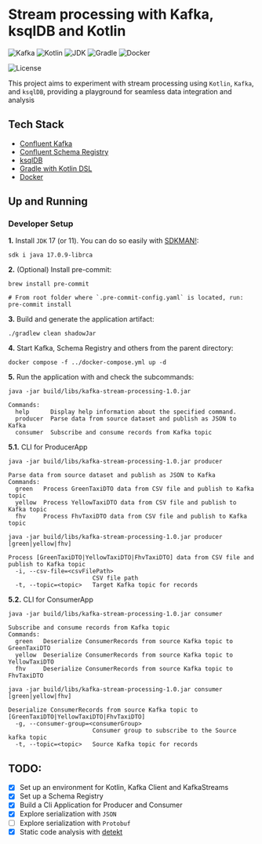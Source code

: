 # Stream processing with Kafka, ksqlDB and Kotlin

![Kafka](https://img.shields.io/badge/Confluent_Kafka-7.8-141414?style=flat&logo=apachekafka&logoColor=white&labelColor=141414)
![Kotlin](https://img.shields.io/badge/Kotlin-2.0-603DC0.svg?style=flat&logo=kotlin&logoColor=white&labelColor=603DC0)
![JDK](https://img.shields.io/badge/JDK-21_|_17_|_11-3F90BD.svg?style=flat&logo=openjdk&logoColor=white&labelColor=3F90BD)
![Gradle](https://img.shields.io/badge/gradle-8.5-02303A?style=flat&logo=gradle&logoColor=white&labelColor=02303A)
![Docker](https://img.shields.io/badge/Docker-329DEE?style=flat&logo=docker&logoColor=white&labelColor=329DEE)

![License](https://img.shields.io/badge/license-CC--BY--SA--4.0-31393F?style=flat&logo=creativecommons&logoColor=black&labelColor=white)

This project aims to experiment with stream processing using `Kotlin`, `Kafka`, and `ksqlDB`, providing a playground for seamless data integration and analysis


## Tech Stack
- [Confluent Kafka](https://docs.confluent.io/platform/current/installation/overview.html)
- [Confluent Schema Registry](https://docs.confluent.io/platform/current/schema-registry/index.html)
- [ksqlDB](https://docs.ksqldb.io/en/latest/)
- [Gradle with Kotlin DSL](https://docs.gradle.org/current/userguide/userguide.html)
- [Docker](https://docs.docker.com/get-docker/)


## Up and Running

### Developer Setup

**1.** Install `JDK` 17 (or 11). You can do so easily with [SDKMAN!](https://sdkman.io/):

```shell
sdk i java 17.0.9-librca
```

**2.** (Optional) Install pre-commit:
```shell
brew install pre-commit

# From root folder where `.pre-commit-config.yaml` is located, run:
pre-commit install
```

**3.** Build and generate the application artifact:
```shell
./gradlew clean shadowJar
```

**4.** Start Kafka, Schema Registry and others from the parent directory:
```shell
docker compose -f ../docker-compose.yml up -d
```

**5.** Run the application with and check the subcommands:
```shell
java -jar build/libs/kafka-stream-processing-1.0.jar
```
```text
Commands:
  help      Display help information about the specified command.
  producer  Parse data from source dataset and publish as JSON to Kafka
  consumer  Subscribe and consume records from Kafka topic
```

**5.1.** CLI for ProducerApp
```shell
java -jar build/libs/kafka-stream-processing-1.0.jar producer
```
```text
Parse data from source dataset and publish as JSON to Kafka
Commands:
  green   Process GreenTaxiDTO data from CSV file and publish to Kafka topic
  yellow  Process YellowTaxiDTO data from CSV file and publish to Kafka topic
  fhv     Process FhvTaxiDTO data from CSV file and publish to Kafka topic
```

```shell
java -jar build/libs/kafka-stream-processing-1.0.jar producer [green|yellow|fhv]
```
```text
Process [GreenTaxiDTO|YellowTaxiDTO|FhvTaxiDTO] data from CSV file and publish to Kafka topic
  -i, --csv-file=<csvFilePath>
                        CSV file path
  -t, --topic=<topic>   Target Kafka topic for records
```

**5.2.** CLI for ConsumerApp
```shell
java -jar build/libs/kafka-stream-processing-1.0.jar consumer
```
```text
Subscribe and consume records from Kafka topic
Commands:
  green   Deserialize ConsumerRecords from source Kafka topic to GreenTaxiDTO
  yellow  Deserialize ConsumerRecords from source Kafka topic to YellowTaxiDTO
  fhv     Deserialize ConsumerRecords from source Kafka topic to FhvTaxiDTO
```

```shell
java -jar build/libs/kafka-stream-processing-1.0.jar consumer [green|yellow|fhv]
```
```text
Deserialize ConsumerRecords from source Kafka topic to [GreenTaxiDTO|YellowTaxiDTO|FhvTaxiDTO]
  -g, --consumer-group=<consumerGroup>
                        Consumer group to subscribe to the Source kafka topic
  -t, --topic=<topic>   Source Kafka topic for records
```

## TODO:
- [x] Set up an environment for Kotlin, Kafka Client and KafkaStreams
- [x] Set up a Schema Registry
- [x] Build a Cli Application for Producer and Consumer
- [x] Explore serialization with `JSON`
- [ ] Explore serialization with `Protobuf`
- [x] Static code analysis with [detekt](https://detekt.dev/)